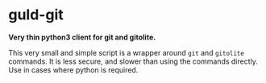 # guld-git

__Very thin python3 client for git and gitolite.__

This very small and simple script is a wrapper around `git` and `gitolite` commands. It is less secure, and slower than using the commands directly. Use in cases where python is required.

